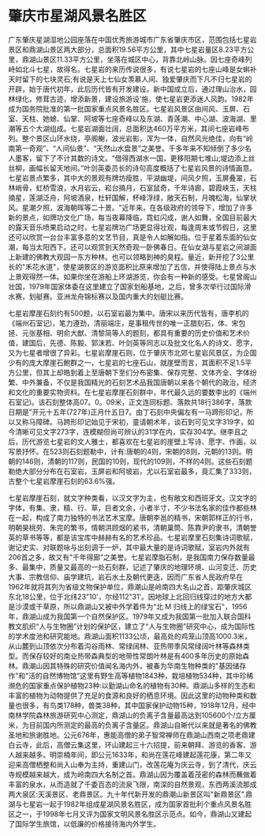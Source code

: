 # 肇庆市星湖风景名胜区  
广东肇庆星湖湿地公园座落在中国优秀旅游城市广东省肇庆市区，范围包括七星岩景区和鼎湖山景区两大部分，总面积19.56平方公里，其中七星岩量区8.23平方公里，鼎湖山景区11.33平方公里，坐落在城区中心，背靠北岭山脉。因七座奇峰列峙如北斗七星，故得名。七星岩的来历传说很多，有说七星岩的七座山峰是女蝌补天时留下的七块灵石;有说是天上七仙女羡慕人间、独爱肇庆而下凡不归七星岩的开辟，始于唐代初年，此后历代皆有开发建设。新中国成立后，通过理山治水，园林绿化，修茸古迹，增添新景，建设旅游设'施，使七星岩更添迷人风韵。1982年成为国务院批准的第一批国家重点风景名胜区。七星岩风景区由间风、玉屏、石室、天柱、她蜍、仙掌、阿坡等七座奇峰以及东湖、青莲潮、中心湖、波海湖、里潮等五个大湖组成。七星岩湖面壮阔，总面积达460万平方米，其间七座岩峰布列。整个景区山环水绕，亭阁榭，波光岩影，浑为一体，自然风光绝佳，向有“岭南第一奇观”、“人间仙景"、“天然山水盘景”之美誉。千多年来不知倾倒了多少名人墨客，留下了不计其数的诗文。“借得西湖水一国，更移阳期七堆山;堤边添上丝丝柳，画幅长留天地间。”叶剑英委员长的诗句高度概括了七星岩风景的诗情画意。七星岩景点繁多，其中大的景观有牌坊瘦胜，平湖幽堤，间风夕照，玉屏叠翠，石林峭骨，虹桥雪浪，水月岩云，崧台搞月，石室鼠奇，千年诗廊，碧霞峡玉，天柱摘星，莲湖泛舟，阿坡酒泉，杜轩国解，杯峰浮绿，敞天石制，月魄松海，仙掌状风。星潮夕照，波海朝晖等二十景。"近年来，在各级政府的领导下，增加了许多新的景点，如牌功文化广场，每当夜幕降临，霓虹闪成，谢人如舞，全国目前最大的露天音乐喷果启动之时，七星岩牌功广场更显得壮观，每逢周末或节假日，这里还可以欣赏一台台丰富多意的文艺节目，真是令人如解如指。位于星着东面的仙女潮，每当太阳西下。还可以观赏到天然奇观一卧佛春日。在仙女湖与星岩之间湖面上新建的佛教大观园一东方种林。也可以领略到神的臭程。量近，新开挖了3公里长的"禾花水道"，使星湖景区的游览面积比原来增加了五信，并使得陆上景点与水上景观得然一体。如果你坐在游船上环湖游览，你会有一种新的感受。七星曾阁山壮国，1979年国家体委在这里建立了国家划船基地，之后，曾多次举行过国际滑水赛，划艇赛。亚洲龙舟锦标赛以及国内重大的划艇比赛。  

七星岩摩崖石刻约有500题，以石室岩最为集中。唐宋以来历代皆有，唐李机的《端州石室记)，笔力遵劲，清丽端庄，是事租传世的唯一正腊刻石，体、宋包拯、元张基相、明俞大猷、清黎简等人的题刻，都具有重要的历史价值和艺术价值，建国后，先德、陈毅、郭沫若、叶剑英等同志以及批文化名人的诗文、愿字，又为七星者增很了异彩。七星岩摩崖石则，位于肇庆市北郊七星岩风景区，为企国少有的庞大摩崖石鲋群之一，七星岩的七座石山，就崖壁而言，其面积不足1.5平方公里，但其上却皓到着上至唐朝下至们分布密集、保存完整、文体齐全、字体纷繁、中外兼备，不仅是我国精光的石刻艺术品我国唐朝以来各个朝代的政治，经济和文化的重要实物资料。在七星岩摩崖石刻群中，年代最久远的要数李出的《端州石室记)。该石刻整体高07。0。09米，正文连同标题、落款共18行386字，落款日期是”开元十五年(727年)正月什五日7。由丁石刻中央偏左有一马蹄形印记，所以又称马障碑。马跨形印记始见于宋初，童请朝术年，谈石到可见文字319字，如今清晰可见文字273字，连模糊但尚可辨认的31学在内，实存304学。继李且之后，历代游览七星岩的文人雅士，都喜欢在七星岩的崖壁上写诗、愿字、作画，以写景抒怀。在523则石刻题勒中，计有:唐朝的4则，宋朝的8则，元朝的13则。明朝的146则，清朝的117则，民国的10则，现代的109则，不样的4则。这些石刻题勒绝大部分分布在石室岩，玉屏岩和阿坡岩，尤以石室岩最多，竟汇集了333则，古整个七星岩摩崖石刻的63.6%强。  

七星岩摩崖石刻，就文字种类看，以汉文字为主，也有敞文和西班牙文。汉文字的字体，有集、隶，精、行、草，巨者文余，小者半寸，不少书法名家的佳作都些林在一起，构成了南力独特的书法艺术宝摩。唐朝李邕的精书，宋朝郭样正的行书，明朝昊桃劳、朱完的繁书，情朝洪顾烟的紧书，清朝巢筒、陈靠尹的隶书，清朝誉英的草书等等，都是该宝库中赫赫有名的艺术珍品。七星岩摩里石刻集诗词歌赋，谢记史实、对联题咏与出刻调于一炉，其中最大量的是诗词歌赋，室岩内外就有206首之多，故又有"千年得廊”之美誉。七星岩摩脂石制，是我国南力保存数量最多、最集中，质量又最高的一处石刻群，记述了肇庆的地理环境、山河变迁、历史大事、宗教信仰、庙学建坑，岩石水土及朝代更迭，因而广东省人民政府早在1962年就将其列为省级文物保护单位，鼎潮山是岭南四大名山之首，距肇庆城区东北18公里，位于北纬23"10'，尔经112"31'。因地球上北回归线穿过的地方大都是沙漠或干草原，所以鼎湖山又被中外学着件为“北 M 归线上的绿宝石"，1956年，鼎湖山成为我国第一个自然保护区。1979年又成为我国第一批加入联合国科教文肌织“人与生物圈”计划的保护区，建立了“人与生物圈”研究中心，成为国际性的学术度池和研究能地。鼎湖山面积1133公顷，最高处的鸡笼山顶高1000.3米，从山麓到山顶依次分布着沟谷雨林、常绿阔林、亚热带季风常绿阔叶林等森林类型。而保存较好的南业热带森典型的地带性常朗叶林是有400多年历史的原始森林。鼎潮山因其特殊的研究价值闻名海内外，被春为华南生物种类的"基因储存作"和"活的自然博物馆”这里有野生高等植物1843种，栽培植物534种，其中珍稀濒危的国家重点保护植物23种:以勤湖山命名的植物有30种。鼎湖山多样的生态和丰富的植物为动物提供了充足的食源和良好的栖息环境。因此这里的动物种类和数量也很多，有鸟类178种，兽类38种，其中国家保护动物15种，1918年12月，经中南林学院森林旅游研究中心测定，鼎湖山的负离子含量最高达到105600个/立方厘米，为目前国内所测定的最高的负离子含量区。鼎湖山自晰代以来就是著名的佛教圣地和旅谢胜地。公元676年，惠能高僧的弟子智常禅师在鼎湖山西南之项老鼎建白云寺，此后，高僧云集这里，环山建起三十六招提，前来朝拜、游览的香客、游人越来越多。明崇楠年间，即公元1633年，和尚在莲花峰建起莲花康，第二年又迎来高僧栖整和尚入山奉为主持，重建山门，改莲花庵为庆云寺，到了清代，庆云寺规模越来越大，成为岭南四大名制之首。鼎湖山因为覆盖着茂密的森林而蘸做着丰富的泉水，从而造就了千委百态的流泉飞限，南深的自然景观，东西两溪流那成两大泉区:天溪景区、老鼎景区。九十年代新开发的鼎潮山新景区叫"新鼎景区”.鼎湖与七星岩一起于1982年组成星湖风景名胜区，成为国家首批利个重点风景名胜区之一，于1998年七月又评为国家文明风景名胜区示范点。如今，鼎湖山又建起了国际学生旅馆，以低廉的价格接待海内外学生。  


